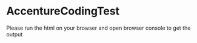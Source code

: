 # AccentureCodingTest
Please run the html on your browser and open browser console to get the output
